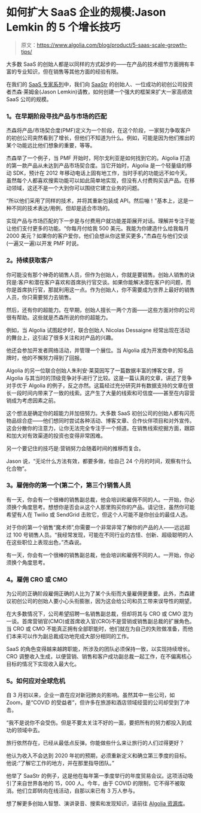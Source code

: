# 如何扩大 SaaS 企业的规模:Jason Lemkin 的 5 个增长技巧

> 原文：<https://www.algolia.com/blog/product/5-saas-scale-growth-tips/>

大多数 SaaS 的创始人都是以同样的方式起步的——在产品的技术细节方面拥有丰富的专业知识，但在销售等其他方面的经验有限。

在我们的 [SaaS 专家系列](https://resources.algolia.com/vidyard-all-players-2/virtualevent-saasexpertsaastr)中，我们向 [SaaStr](https://www.saastr.com/) 的创始人、一位成功的初创公司投资者杰森·莱姆金(Jason Lemkin)请教，如何创建一个强大的框架来扩大一家高绩效 SaaS 公司的规模。

### 1。在早期阶段寻找产品与市场的匹配

杰森将产品/市场契合度(PMF)定义为一个阶段，在这个阶段，一家努力争取客户的初创公司突然看到了增长，但他们不知道为什么。例如，可能是因为他们推出的某个功能远比他们想象的重要，等等。

杰森举了一个例子，当 PMF 开始时，阿尔戈利亚是如何找到它的。Algolia 打造的第一款产品从未达到产品市场契合度。当它开始时，Algolia 是一个轻量级的移动 SDK，预计在 2012 年移动电话上固有地工作，当时手机的功能远不如今天。虽然每个人都喜欢搜索功能可以如此简单地实现，但没有人付费购买该产品。在移动领域，这还不是一个大到你可以围绕它建立业务的问题。

“所以他们采用了同样的技术，并将其重新包装成 API。然后嘣！”基本上，这是一种不同的技术表达/用例，但却是适合市场的。

实现产品与市场匹配的下一步是与付费用户就功能差距展开对话。理解并专注于能让他们支付更多的功能。“你每月付给我 500 美元。我能为你建造什么给我每月 2000 美元？如果你的客户爱你，他们会想从你这里买更多，”杰森在与他们交谈(一遍又一遍)以开发 PMF 时说。

### [](#2-on-acquiring-customers-consistently)2。持续获取客户

你可能没有那个神奇的销售人员，但作为创始人，你就是要销售。创始人销售的诀窍是:客户和潜在客户喜欢和首席执行官交谈。如果你能解决潜在客户的问题，而你是首席执行官，那就利用这一点。作为创始人，你不需要成为世界上最好的销售人员，你只需要努力去销售。

然后，还有你的超能力。在早期，创始人擅长一两个方面——这些方面对你的公司很有帮助。这些就是杰森所说的你的超能力。

例如，当 Algolia 试图起步时，联合创始人 Nicolas Dessaigne 经常出现在活动的舞台上，这引起了很多关注和对产品的兴趣。

他还会参加开发者网络活动，并管理一个展位。当 Algolia 成为开发商中的知名品牌时，他的不懈努力得到了回报。

Algolia 的另一位联合创始人朱利安·莱莫因写了一篇数据丰富的博客文章，将 Algolia 与其当时的顶级竞争对手进行了比较。这是一篇认真的文章，讲述了竞争对手优于 Algolia 的例子，反之亦然。这篇经过充分研究并有数据支持的文章在很长一段时间内带来了一致的线索。这产生了大量的线索和可信度——甚至在内容营销成为考虑因素之前。

这个想法是确定你的超能力并加倍努力。大多数 SaaS 初创公司的创始人都有闪亮物品综合症——他们想同时尝试各种活动、博客文章、合作伙伴项目和对外宣传。这会分散你的注意力，让你无法完全专注于一个频道。在销售线索挖掘方面，跟踪和加大对有效渠道的投资也变得非常困难。

另一个要记住的技巧是:营销努力会随着时间的推移而复合。

Jason 说，“无论什么方法有效，都要多做，给自己 24 个月的时间，观察有什么化合物”。

### [](#3-on-hiring-your-first-and-second-and-third-sales-person)3。雇佣你的第一个(第二个，第三个)销售人员

有一天，你会有一个很棒的销售副总裁，他会培训和雇佣不同的人。一开始，你必须换个角度思考。想想你是否会从这个人那里购买你的产品。请记住，虽然你可能希望有人在 Twilio 或 SendGrid 击败它，但这个人可能不是你创业的最佳人选。

对于你的第一个销售“魔术师”,你需要一个非常非常了解你的产品的人——远远超过 100 号销售人员。“我经常发现，可能在不同行业的古怪、创新、超级聪明的人在这些职位上表现出色，”杰森说。

有一天，你会有一个很棒的销售副总裁，他会培训和雇佣不同的人。一开始，你必须换个角度思考。

### [](#4-on-hiring-a-cro-or-cmo)4。雇佣 CRO 或 CMO

为公司的正确阶段雇佣正确的人比为了某个头衔而大量雇佣更重要。此外，杰森建议初创公司的创始人要小心头衔膨胀，因为这会给公司和员工带来误导性的期望。

在大多数情况下，公司希望招聘一名销售副总裁，但却将其与 CRO 或 CMO 混为一谈。首席营销官(CMO)或首席收入官(CRO)不是营销或销售副总裁的扩展角色。当 CRO 或 CMO 不能真正拥有全部职能时，他们就在为自己的失败做准备，而他们本来可以作为副总裁成功地完成大部分相同的工作。

SaaS 的角色变得越来越跨职能，所涉及的团队必须保持一致，以实现持续增长。CRO 调整收入生成，以便营销、销售和客户成功副总裁一起工作，在不偏离核心目标的情况下实现收入最大化。

### [](#5-on-coping-during-a-global-crisis)5。如何应对全球危机

自 3 月初以来，企业一直在应对新冠肺炎的影响。虽然其中一些公司，如 Zoom，是“COVID 的受益者”，但许多在旅游和酒店领域经营的公司却受到了冲击。

“我不是说你不会受伤。但是不要太关注不好的一面，要把所有的努力都投入到成功的领域中去。

旅行依然存在，已经从最低点反弹。你能做些什么来让旅行的人们过得更好？

他认为收入不会达到 2020 年初的预期，必须重新定义和确立第三季度的目标。他说:“了解它工作的地方，并在那里指导团队。”

他举了 SaaStr 的例子，这是他在每年第一季度举行的年度贸易会议。这项活动吸引了来自世界各地的 15，000 人。今年，由于 COVID 的限制，它不得不被取消。他们立即转向在线活动，自那以来已有 3 万人参与。

想了解更多创始人智慧、演讲录音、搜索和发现知识，请前往 [Algolia 资源库](https://resources.algolia.com/)。